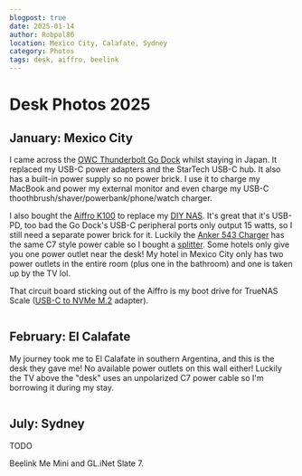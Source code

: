 ```yaml
---
blogpost: true
date: 2025-01-14
author: Robpol86
location: Mexico City, Calafate, Sydney
category: Photos
tags: desk, aiffro, beelink
---
```


# Desk Photos 2025

## January: Mexico City

I came across the [OWC Thunderbolt Go Dock](https://www.owc.com/solutions/thunderbolt-go-dock) whilst staying in Japan. It
replaced my USB-C power adapters and the StarTech USB-C hub. It also has a built-in power supply so no power brick. I use it
to charge my MacBook and power my external monitor and even charge my USB-C thoothbrush/shaver/powerbank/phone/watch charger.

I also bought the [Aiffro K100](https://www.aiffro.com/products/all-ssd-nas-k100) to replace my
[DIY NAS](../2024/2024-05-04-nas.md). It's great that it's USB-PD, too bad the Go Dock's USB-C peripheral ports only output
15 watts, so I still need a separate power brick for it. Luckily the
[Anker 543 Charger](https://www.anker.com/products/a2046) has the same C7 style power cable so I bought a
[splitter](https://www.amazon.com/dp/B07QGZKQRX). Some hotels only give you one power outlet near the desk! My hotel in
Mexico City only has two power outlets in the entire room (plus one in the bathroom) and one is taken up by the TV lol.

That circuit board sticking out of the Aiffro is my boot drive for TrueNAS Scale
([USB-C to NVMe M.2](https://www.amazon.com/ORICO-Enclosure-10Gbps-Adapter-Supports/dp/B0CQ4NXK7Q) adapter).

```{imgur-image} 5gfC5t6
```

## February: El Calafate

My journey took me to El Calafate in southern Argentina, and this is the desk they gave me! No available power outlets on
this wall either! Luckily the TV above the "desk" uses an unpolarized C7 power cable so I'm borrowing it during my stay.

```{imgur-image} tbSImGc
```

## July: Sydney

TODO

Beelink Me Mini and GL.iNet Slate 7.

```{imgur-image} 4r1ZWtT
```
